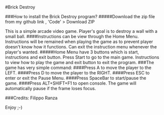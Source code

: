 #Brick Destroy

###How to install the Brick Destroy program?
#####Download the zip file from my github link , 'Code' > Download ZIP

This is a simple arcade video game.
Player's goal is to destroy a wall with a small ball.
####Instructions can be view through the Home Menu.
Instructions will be remained when playing the game as to prevent player doesn't know how it functions.
Can exit the instruction menu whenever the player's wanted.
#####Home Menu have 3 buttons which is start, instructions and exit button. Press Start to go to the main game.
Instructions to view how to play the game and exit button to exit the program.
###The game has  very simple command:
####Press A to move the player to the LEFT.
####Press D to move the player to the RIGHT.
####Press ESC to enter or exit the Pause Menu.
####Press SpaceBar to start/pause the game.
####Press ALT+SHIFT+F1 to open console.
The game will automatically pause if the frame loses focus.


###Credits: Filippo Ranza 

Enjoy ;-)
